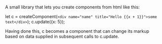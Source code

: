 A small library that lets you create components from html like this:

let c = createComponent(`<div name="name" title="Hello {{x + 1}}">some text</div>`);
c.update({x: 5});

Having done this, c becomes a component that can change its markup based on data supplied in subsequent calls to c.update.
